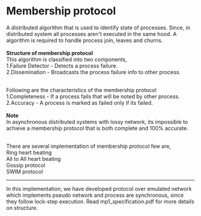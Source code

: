 <h1>Membership protocol</h1>
A distributed algorithm that is used to identify state of processes. Since, in distributed system all processes aren't executed in the same hood. A algorithm is required to handle process join, leaves and churns.
<br><br>
<b>Structure of membership protocol</b><br>
This algorithm is classified into two components,<br>
1.Failure Detector - Detects a process failure.<br>
2.Dissemination - Broadcasts the process failure info to other process.<br><br>

Following are the characteristics of the membership protocol<br>
1.Completeness - If a process fails that will be noted by other process.<br>
2.Accuracy - A process is marked as failed only if its failed.<br>
<br>
<b>Note</b><br>
In asynchronous distributed systems with lossy network, its impossible to achieve a membership protocol that is both complete and 100% accurate.<br><br>

There are several implementation of membership protocol few are,<br>
Ring heart beating<br>
All to All heart beating<br>
Gossip protocol<br>
SWIM protocol<br>
<hr>
  In this implementation, we have developed protocol over emulated network which implements pseudo network and process are synchronous, since they follow lock-step execution. Read mp1_specification.pdf for more details on structure.
